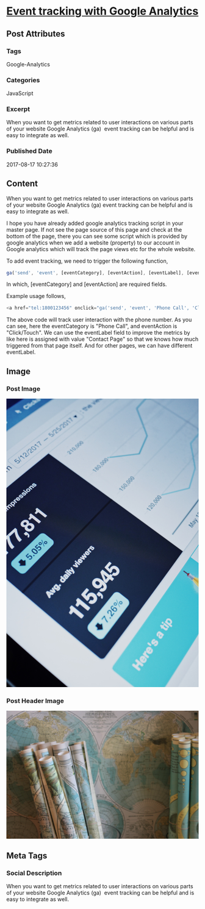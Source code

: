 # [Event tracking with Google Analytics](https://www.abhith.net/post/event-tracking-with-google-analytics/)
## Post Attributes
### Tags
Google-Analytics
### Categories
JavaScript 
### Excerpt
When you want to get metrics related to user interactions on various parts of your website Google Analytics (ga)  event tracking can be helpful and is easy to integrate as well.
### Published Date
2017-08-17 10:27:36
## Content
When you want to get metrics related to user interactions on various parts of your website Google Analytics (ga)  event tracking can be helpful and is easy to integrate as well.

I hope you have already added google analytics tracking script in your master page. If not see the page source of this page and check at the bottom of the page, there you can see some script which is provided by google analytics when we add a website (property) to our account in Google analytics which will track the page views etc for the whole website.

To add event tracking, we need to trigger the following function,
```javascript
ga('send', 'event', [eventCategory], [eventAction], [eventLabel], [eventValue], [fieldsObject]);
```
In which, [eventCategory] and [eventAction] are required fields.

Example usage follows,
```javascript
<a href="tel:1800123456" onclick="ga('send', 'event', 'Phone Call', 'Click/Touch', 'Contact Page');">1800123456</a>
```
The above code will track user interaction with the phone number. As you can see, here the eventCategory is "Phone Call", and eventAction is "Click/Touch". We can use the eventLabel field to improve the metrics by like here is assigned with value "Contact Page" so that we knows how much triggered from that page itself. And for other pages, we can have different eventLabel.

 

## Image
### Post Image
![Post Image](igor-ovsyannykov-329196.jpg) 
### Post Header Image
![Post Header Image](ruthie-163318.jpg)

## Meta Tags
### Social Description
When you want to get metrics related to user interactions on various parts of your website Google Analytics (ga)  event tracking can be helpful and is easy to integrate as well.

